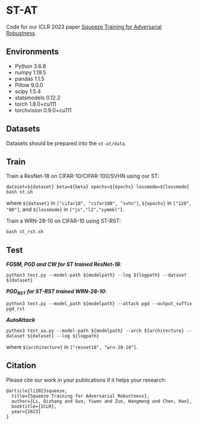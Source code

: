 # ST-AT
Code for our ICLR 2023 paper [Squeeze Training for Adversarial Robustness](https://openreview.net/pdf?id=Z_tmYu060Kr).

## Environments
* Python 3.6.8
* numpy 1.19.5
* pandas 1.1.5
* Pillow 9.0.0
* scipy 1.5.4
* statsmodels 0.12.2
* torch 1.8.0+cu111
* torchvision 0.9.0+cu111

## Datasets
Datasets should be prepared into the ```st-at/data```.

## Train
Train a ResNet-18 on CIFAR-10/CIFAR-100/SVHN using our ST:
```
dataset=${dataset} beta=${beta} epochs=${epochs} lossmode=${lossmode} bash st.sh
```
where ```${dataset}``` in ```["cifar10", "cifar100", "svhn"]```, ```${epochs}``` in ```["120", "80"]```, and ```${lossmode}``` in ```["js","l2","symmkl"]```.

Train a WRN-28-10 on CIFAR-10 using ST-RST:
```
bash st_rst.sh
```
## Test
***FGSM, PGD and CW for ST trained ResNet-18***:
```
python3 test.py --model-path ${modelpath} --log ${logpath} --dataset ${dataset}
```
***PGD<sub>RST</sub> for ST-RST trained WRN-28-10***:
```  
python3 test.py --model_path ${modelpath} --attack pgd --output_suffix pgd_rst
```
***AutoAttack***
```  
python3 test_aa.py --model-path ${modelpath} --arch ${architecture} --dataset ${dataset} --log ${logpath}
```
where ```${architecture}``` in ```["resnet18", "wrn-28-10"]```.

## Citation
Please cite our work in your publications if it helps your research:

```
@article{li2023squeeze,
  title={Squeeze Training for Adversarial Robustness},
  author={Li, Qizhang and Guo, Yiwen and Zuo, Wangmeng and Chen, Hao},
  booktitle={ICLR},
  year={2023}
}
```
